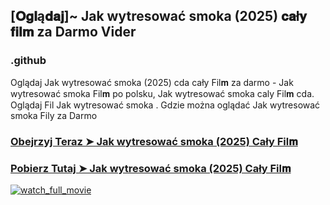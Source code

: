 ## [𝐎𝐠𝐥ą𝐝𝐚𝐣]~ Jak wytresować smoka (2025) 𝐜𝐚ł𝐲 𝐟𝐢𝐥𝐦 za Darmo Vider

### .github

Oglądaj Jak wytresować smoka (2025) cda cały Fil𝐦 za darmo - Jak wytresować smoka Fil𝐦 po polsku, Jak wytresować smoka caly Fil𝐦 cda. Oglądaj Fil Jak wytresować smoka . Gdzie można oglądać Jak wytresować smoka Fily za Darmo

### [Obejrzyj Teraz ➤ Jak wytresować smoka (2025) Cały Fil𝐦](https://streamzy.fun/pl/movie/1087192/how-to-train-your-dragon-gitver)

### [Pobierz Tutaj ➤ Jak wytresować smoka (2025) Cały Fil𝐦](https://streamzy.fun/pl/movie/1087192/how-to-train-your-dragon-gitver)

<a href="https://streamzy.fun/pl/movie/1087192/how-to-train-your-dragon-gitver" rel="nofollow"><img src="https://preview.redd.it/anyalsis-of-the-httyd-dragons-compared-to-their-live-action-v0-4fxtkrpdybre1.jpg?width=640&amp;crop=smart&amp;auto=webp&amp;s=4fbceb2298412945e77c1de5556fa6ba5f88773b" alt="watch_full_movie" data-canonical-src="https://preview.redd.it/anyalsis-of-the-httyd-dragons-compared-to-their-live-action-v0-4fxtkrpdybre1.jpg?width=640&amp;crop=smart&amp;auto=webp&amp;s=4fbceb2298412945e77c1de5556fa6ba5f88773b" style="max-width: 100%;"></a>
